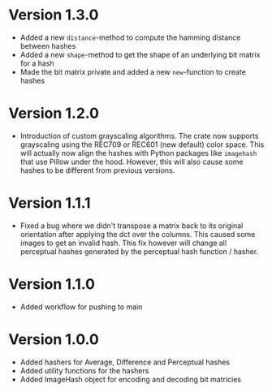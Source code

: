 # Version 1.3.0

- Added a new `distance`-method to compute the hamming distance between hashes
- Added a new `shape`-method to get the shape of an underlying bit matrix for a hash
- Made the bit matrix private and added a new `new`-function to create hashes

# Version 1.2.0

- Introduction of custom grayscaling algorithms. The crate now supports grayscaling using the REC709 or REC601 (new default) color space. This will actually now align the hashes with Python packages like `imagehash` that use Pillow under the hood. However, this will also cause some hashes to be different from previous versions.

# Version 1.1.1

- Fixed a bug where we didn't transpose a matrix back to its original orientation after applying the dct over the columns. This caused some images to get an invalid hash. This fix however will change all perceptual hashes generated by the perceptual hash function / hasher.

# Version 1.1.0

- Added workflow for pushing to main

# Version 1.0.0

- Added hashers for Average, Difference and Perceptual hashes
- Added utility functions for the hashers
- Added ImageHash object for encoding and decoding bit matricies
